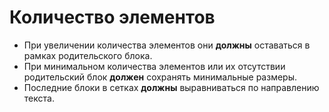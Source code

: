 # Количество элементов

- При увеличении количества элементов они **должны** оставаться в рамках родительского блока.
- При минимальном количества элементов или их отсутствии родительский блок **должен** сохранять минимальные размеры.
- Последние блоки в сетках **должны** выравниваться по направлению текста.
